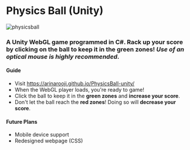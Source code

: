 # Physics Ball (Unity)
![physicsball](https://user-images.githubusercontent.com/30301389/36232950-b8d61cb6-11b1-11e8-97a8-069855539584.jpeg)
### A Unity WebGL game programmed in C#. Rack up your score by clicking on the ball to keep it in the green zones! *Use of an optical mouse is highly recommended.*

#### Guide
- Visit https://arinarooji.github.io/PhysicsBall-unity/
- When the WebGL player loads, you're ready to game!
- Click the ball to keep it in the **green zones** and **increase your score**.
- Don't let the ball reach the **red zones**! Doing so will **decrease your score**.

#### Future Plans
- Mobile device support
- Redesigned webpage (CSS)
